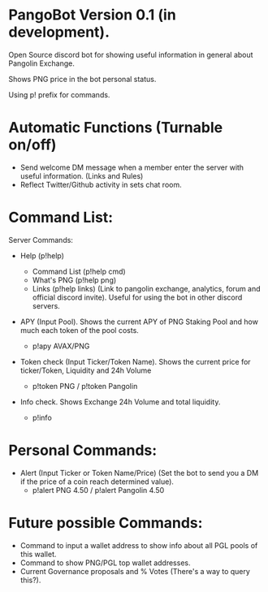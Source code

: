 # PangoBot Version 0.1 (in development).

Open Source discord bot for showing useful information in general about Pangolin Exchange.

Shows PNG price in the bot personal status.

Using p! prefix for commands.


# Automatic Functions (Turnable on/off)
- Send welcome DM message when a member enter the server with useful information. (Links and Rules)
- Reflect Twitter/Github activity in sets chat room.


# Command List:

Server Commands:
- Help    (p!help)
  - Command List  (p!help cmd)
  - What's PNG    (p!help png)
  - Links    (p!help links) (Link to pangolin exchange, analytics, forum and official discord invite). Useful for using the bot in other discord servers.

- APY (Input Pool). Shows the current APY of PNG Staking Pool and how much each token of the pool costs.
  - p!apy AVAX/PNG

- Token check (Input Ticker/Token Name). Shows the current price for ticker/Token, Liquidity and 24h Volume
  - p!token PNG / p!token Pangolin

- Info check. Shows Exchange 24h Volume and total liquidity.
  - p!info

# Personal Commands:
- Alert (Input Ticker or Token Name/Price) (Set the bot to send you a DM if the price of a coin reach determined value). 
  - p!alert PNG 4.50 / p!alert Pangolin 4.50


# Future possible Commands:
- Command to input a wallet address to show info about all PGL pools of this wallet.
- Command to show PNG/PGL top wallet addresses.
- Current Governance proposals and % Votes (There's a way to query this?).
